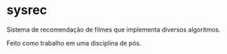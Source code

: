 # sysrec
Sistema de recomendação de filmes que implementa diversos algoritmos.

Feito como trabalho em uma disciplina de pós.
